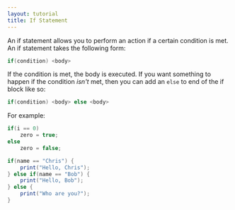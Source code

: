 ```yaml
---
layout: tutorial
title: If Statement
---
```


An if statement allows you to perform an action if a certain condition is met. An if statement takes the following form:

```cs
if(condition) <body>
```

If the condition is met, the body is executed. If you want something to happen if the condition _isn't_ met, then you can add an `else` to end of the if block like so:
```cs
if(condition) <body> else <body>
```

For example:

```cs
if(i == 0)
    zero = true;
else
    zero = false;

if(name == "Chris") {
    print("Hello, Chris");
} else if(name == "Bob") {
    print("Hello, Bob");
} else {
    print("Who are you?");
}
```